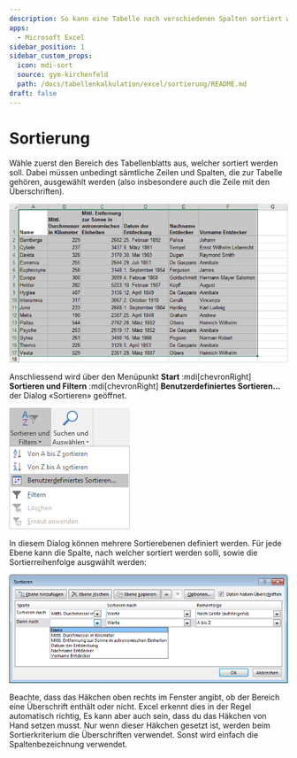 ```yaml
---
description: So kann eine Tabelle nach verschiedenen Spalten sortiert werden.
apps:
  - Microsoft Excel
sidebar_position: 1
sidebar_custom_props:
  icon: mdi-sort
  source: gym-kirchenfeld
  path: /docs/tabellenkalkulation/excel/sortierung/README.md
draft: false
---
```


# Sortierung



Wähle zuerst den Bereich des Tabellenblatts aus, welcher sortiert werden soll. Dabei müssen unbedingt sämtliche Zeilen und Spalten, die zur Tabelle gehören, ausgewählt werden (also insbesondere auch die Zeile mit den Überschriften).

![](./images/select-table.ms.png)

Anschliessend wird über den Menüpunkt __Start__ :mdi[chevronRight] __Sortieren und Filtern__ :mdi[chevronRight] __Benutzerdefiniertes Sortieren...__ der Dialog «Sortieren» geöffnet.

![](./images/sort-menu.ms.png)

In diesem Dialog können mehrere Sortierebenen definiert werden. Für jede Ebene kann die Spalte, nach welcher sortiert werden solli, sowie die Sortierreihenfolge ausgwählt werden:

![](./images/sort-dialog.ms.png)

Beachte, dass das Häkchen oben rechts im Fenster angibt, ob der Bereich eine Überschrift enthält oder nicht. Excel erkennt dies in der Regel automatisch richtig, Es kann aber auch sein, dass du das Häkchen von Hand setzen musst. Nur wenn dieser Häkchen gesetzt ist, werden beim Sortierkriterium die Überschriften verwendet. Sonst wird einfach die Spaltenbezeichnung verwendet.
